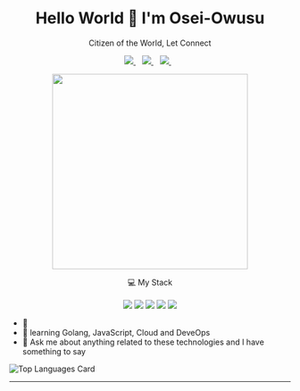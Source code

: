 <h1 align='center'>
  Hello World 👋 I'm Osei-Owusu
</h1>

<p align='center'>
 
</p>
<p align='center'>
  Citizen of the World, Let Connect
</p>



<div align='center'>
  
  <a href="https://www.linkedin.com/in/yaw-ofosu-osei-owusu-26659b144/">
    <img src="https://img.shields.io/badge/linkedin-%230077B5.svg?&style=for-the-badge&logo=linkedin&logoColor=white" />
  </a>&nbsp;&nbsp;
  <a href="https://app.slack.com/client/TAAR4QR7D/CAAC228HX/user_profile/UCQR9MSPR">
    <img src="https://img.shields.io/badge/Slack-4A154B?style=for-the-badge&logo=slack&logoColor=white" />        
  </a>&nbsp;&nbsp;
  <a href="https://twitter.com/SoloPlay_z">
    <img src="https://img.shields.io/badge/Twitter-1DA1F2?style=for-the-badge&logo=twitter&logoColor=white" />        
  </a>&nbsp;&nbsp;
  
</div>

<p align='center'>
  <a href="#"><img src="https://github-readme-stats.vercel.app/api?username=Tenison&show_icons=true&count_private=true&theme=radical" width="350"></a>
</p>

<div align='center'>
  💻 My Stack<br/><br/>
  <img src="https://img.shields.io/badge/Go-00ADD8?style=for-the-badge&logo=go&logoColor=white" />
  <img src="https://img.shields.io/badge/JavaScript-323330?style=for-the-badge&logo=javascript&logoColor=F7DF1E" />
  <img src="https://img.shields.io/badge/Node.js-43853D?style=for-the-badge&logo=node.js&logoColor=white" />
  <img src="https://img.shields.io/badge/Google_Cloud-4285F4?style=for-the-badge&logo=google-cloud&logoColor=white" />
  <img src="https://img.shields.io/badge/SQLite-07405E?style=for-the-badge&logo=sqlite&logoColor=white" />
  <!-- <img src="https://img.shields.io/badge/Python-14354C?style=for-the-badge&logo=python&logoColor=white" /> -->
  <!-- <img src="https://img.shields.io/badge/Python-14354C?style=for-the-badge&logo=python&logoColor=white" /> -->
  <!-- <img src="https://img.shields.io/badge/React-20232A?style=for-the-badge&logo=react&logoColor=61DAFB" /> -->
</div>


- 🔭
- 🌱 learning Golang, JavaScript, Cloud and DeveOps 
- 💬 Ask me about anything related to these technologies and I have something to say



![Top Languages Card](https://github-readme-stats.vercel.app/api/top-langs/?username=Tenison&layout=compact&langs_count=8)

<hr>

<!--
**Tenison/Tenison** is a ✨ _special_ ✨ repository because its `README.md` (this file) appears on your GitHub profile.

Here are some ideas to get you started:

- 🔭 I’m currently working on ...
- 🌱 I’m currently learning ...
- 👯 I’m looking to collaborate on ...
- 🤔 I’m looking for help with ...
- 💬 Ask me about ...
- 📫 How to reach me: ...
- 😄 Pronouns: ...
- ⚡ Fun fact: ...
-->
